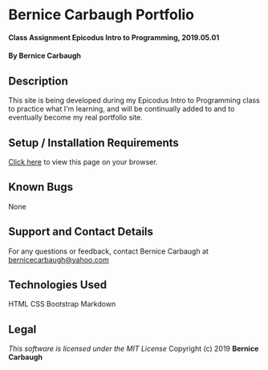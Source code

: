 # Bernice Carbaugh Portfolio 
#### Class Assignment Epicodus Intro to Programming, 2019.05.01
#### By Bernice Carbaugh

## Description
This site is being developed during my Epicodus Intro to Programming class to practice what I'm learning, and will be continually added to and to eventually become my real portfolio site. 

## Setup / Installation Requirements
[Click here](http://bernicecarbaugh.github.io/portfolio/) to view this page on your browser.

## Known Bugs
None

## Support and Contact Details
For any questions or feedback, contact Bernice Carbaugh at bernicecarbaugh@yahoo.com

## Technologies Used
HTML
CSS
Bootstrap
Markdown

## Legal
*This software is licensed under the MIT License*
Copyright (c) 2019 **Bernice Carbaugh**